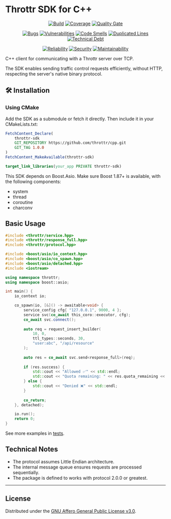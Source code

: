 # Throttr SDK for C++

<p align="center">
<a href="https://github.com/throttr/cpp/actions/workflows/build.yml"><img src="https://github.com/throttr/cpp/actions/workflows/build.yml/badge.svg" alt="Build"></a>
<a href="https://codecov.io/gh/throttr/cpp"><img src="https://codecov.io/gh/throttr/cpp/graph/badge.svg?token=5CVNFBAMTD" alt="Coverage"></a>
<a href="https://sonarcloud.io/project/overview?id=throttr_cpp"><img src="https://sonarcloud.io/api/project_badges/measure?project=throttr_cpp&metric=alert_status" alt="Quality Gate"></a>
</p>

<p align="center">
<a href="https://sonarcloud.io/project/overview?id=throttr_cpp"><img src="https://sonarcloud.io/api/project_badges/measure?project=throttr_cpp&metric=bugs" alt="Bugs"></a>
<a href="https://sonarcloud.io/project/overview?id=throttr_cpp"><img src="https://sonarcloud.io/api/project_badges/measure?project=throttr_cpp&metric=vulnerabilities" alt="Vulnerabilities"></a>
<a href="https://sonarcloud.io/project/overview?id=throttr_cpp"><img src="https://sonarcloud.io/api/project_badges/measure?project=throttr_cpp&metric=code_smells" alt="Code Smells"></a>
<a href="https://sonarcloud.io/project/overview?id=throttr_cpp"><img src="https://sonarcloud.io/api/project_badges/measure?project=throttr_cpp&metric=duplicated_lines_density" alt="Duplicated Lines"></a>
<a href="https://sonarcloud.io/project/overview?id=throttr_cpp"><img src="https://sonarcloud.io/api/project_badges/measure?project=throttr_cpp&metric=sqale_index" alt="Technical Debt"></a>
</p>

<p align="center">
<a href="https://sonarcloud.io/project/overview?id=throttr_cpp"><img src="https://sonarcloud.io/api/project_badges/measure?project=throttr_cpp&metric=reliability_rating" alt="Reliability"></a>
<a href="https://sonarcloud.io/project/overview?id=throttr_cpp"><img src="https://sonarcloud.io/api/project_badges/measure?project=throttr_cpp&metric=security_rating" alt="Security"></a>
<a href="https://sonarcloud.io/project/overview?id=throttr_cpp"><img src="https://sonarcloud.io/api/project_badges/measure?project=throttr_cpp&metric=sqale_rating" alt="Maintainability"></a>
</p>

C++ client for communicating with a Throttr server over TCP.

The SDK enables sending traffic control requests efficiently, without HTTP, respecting the server's native binary protocol.

## 🛠️ Installation

### Using CMake

Add the SDK as a submodule or fetch it directly. Then include it in your CMakeLists.txt:

```cmake
FetchContent_Declare(
    throttr-sdk
    GIT_REPOSITORY https://github.com/throttr/cpp.git
    GIT_TAG 1.0.0
)
FetchContent_MakeAvailable(throttr-sdk)

target_link_libraries(your_app PRIVATE throttr-sdk)
```

This SDK depends on Boost.Asio. Make sure Boost 1.87+ is available, with the following components:

- system
- thread
- coroutine
- charconv

## Basic Usage

```c++
#include <throttr/service.hpp>
#include <throttr/response_full.hpp>
#include <throttr/protocol.hpp>

#include <boost/asio/io_context.hpp>
#include <boost/asio/co_spawn.hpp>
#include <boost/asio/detached.hpp>
#include <iostream>

using namespace throttr;
using namespace boost::asio;

int main() {
    io_context io;

    co_spawn(io, [&]() -> awaitable<void> {
        service_config cfg{ "127.0.0.1", 9000, 4 };
        service svc(co_await this_coro::executor, cfg);
        co_await svc.connect();
    
        auto req = request_insert_builder(
            10, 0,
            ttl_types::seconds, 30,
            "user:abc", "/api/resource"
        );
    
        auto res = co_await svc.send<response_full>(req);
    
        if (res.success) {
            std::cout << "Allowed ✅" << std::endl;
            std::cout << "Quota remaining: " << res.quota_remaining << std::endl;
        } else {
            std::cout << "Denied ❌" << std::endl;
        }
    
        co_return;
    }, detached);

    io.run();
    return 0;
}
```

See more examples in [tests](./tests/service_test.cc).

## Technical Notes

- The protocol assumes Little Endian architecture.
- The internal message queue ensures requests are processed sequentially.
- The package is defined to works with protocol 2.0.0 or greatest.

---

## License

Distributed under the [GNU Affero General Public License v3.0](./LICENSE).
